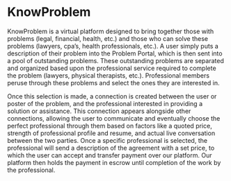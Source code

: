 # KnowProblem
KnowProblem is a virtual platform designed to bring together those with problems (legal, financial, health, etc.) and those who can solve these problems (lawyers, cpa’s, health professionals, etc.). A user simply puts a description of their problem into the Problem Portal, which is then sent into a pool of outstanding problems.  These outstanding problems are separated and organized based upon the professional service required to complete the problem (lawyers, physical therapists, etc.).  Professional members peruse through these problems and select the ones they are interested in.  

Once this selection is made, a connection is created between the user or poster of the problem, and the professional interested in providing a solution or assistance.  This connection appears alongside other connections, allowing the user to communicate and eventually choose the perfect professional through them based on factors like a quoted price, strength of professional profile and resume, and actual live conversation between the two parties.
Once a specific professional is selected, the professional will send a description of the agreement with a set price, to which the user can accept and transfer payment over our platform. Our platform then holds the payment in escrow until completion of the work by the professional.

